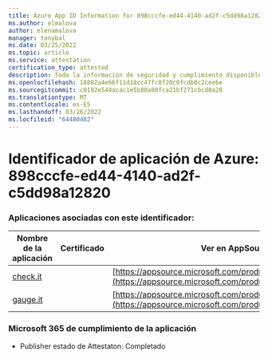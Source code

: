 ```yaml
---
title: Azure App ID Information for 898cccfe-ed44-4140-ad2f-c5dd98a12820
ms.author: elmalova
author: elenamalova
manager: tonybal
ms.date: 03/25/2022
ms.topic: article
ms.service: attestation
certification_type: attested
description: Toda la información de seguridad y cumplimiento disponible para 898cccfe-ed44-4140-ad2f-c5dd98a12820.
ms.openlocfilehash: 18882a4e66f11d18cc47fc8f20c0fcdb0c2ceebe
ms.sourcegitcommit: c0192e544acac1e5b80a80fca21bf271cbcd0a28
ms.translationtype: MT
ms.contentlocale: es-ES
ms.lasthandoff: 03/26/2022
ms.locfileid: "64480482"
---
```

# <a name="azure-app-id-898cccfe-ed44-4140-ad2f-c5dd98a12820"></a>Identificador de aplicación de Azure: 898cccfe-ed44-4140-ad2f-c5dd98a12820


### <a name="apps-associated-with-this-id"></a>Aplicaciones asociadas con este identificador:
| **Nombre de la aplicación** | **Certificado** | **Ver en AppSource** |
|--------------|---------------|-----------------------|
| [check.it](../forward/WA200003604.md) |  | [https://appsource.microsoft.com/product/office/WA200003604](https://appsource.microsoft.com/product/office/WA200003604) |
| [gauge.it](../forward/WA200003874.md) |  | [https://appsource.microsoft.com/product/office/WA200003874](https://appsource.microsoft.com/product/office/WA200003874) |

### <a name="microsoft-365-app-compliance-status"></a>Microsoft 365 de cumplimiento de la aplicación
- Publisher estado de Attestaton: Completado
